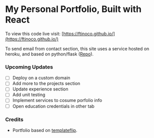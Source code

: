 # My Personal Portfolio, Built with React

To view this code live visit: [https://ftinoco.github.io/](https://ftinoco.github.io/)
 
To send email from contact section, this site uses a service hosted on heroku, and based on python/flask ([Repo](https://github.com/ftinoco/flask_sender_email)).

### Upcoming Updates
- [ ] Deploy on a custom domain 
- [ ] Add more to the projects section  
- [ ] Update experience section
- [ ] Add unit testing
- [ ] Implement services to cosume porfolio info
- [ ] Open education credentials in other tab

### Credits
- Portfolio based on [templateflip](https://templateflip.com).
